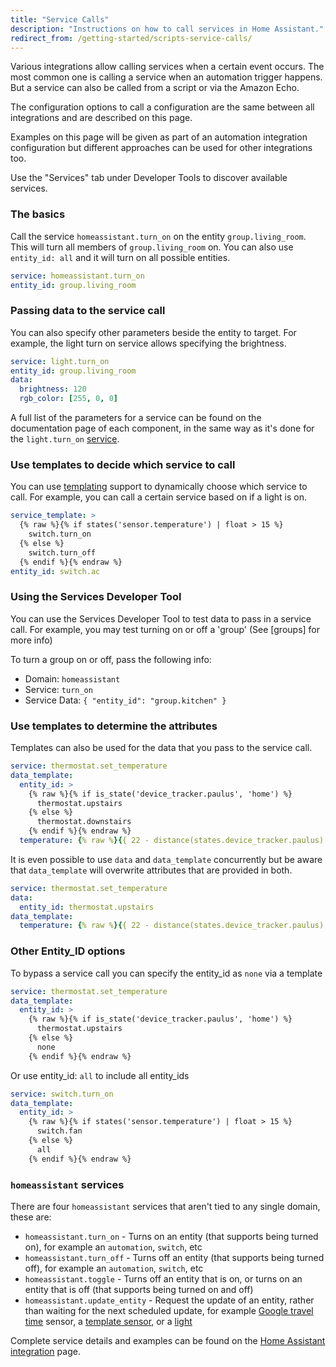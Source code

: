 ```yaml
---
title: "Service Calls"
description: "Instructions on how to call services in Home Assistant."
redirect_from: /getting-started/scripts-service-calls/
---
```


Various integrations allow calling services when a certain event occurs. The most common one is calling a service when an automation trigger happens. But a service can also be called from a script or via the Amazon Echo.

The configuration options to call a configuration are the same between all integrations and are described on this page.

Examples on this page will be given as part of an automation integration configuration but different approaches can be used for other integrations too.

<div class='note'>
Use the "Services" tab under Developer Tools to discover available services.
</div>

### The basics

Call the service `homeassistant.turn_on` on the entity `group.living_room`. This will turn all members of `group.living_room` on. You can also use `entity_id: all` and it will turn on all possible entities.

```yaml
service: homeassistant.turn_on
entity_id: group.living_room
```

### Passing data to the service call

You can also specify other parameters beside the entity to target. For example, the light turn on service allows specifying the brightness.

```yaml
service: light.turn_on
entity_id: group.living_room
data:
  brightness: 120
  rgb_color: [255, 0, 0]
```

A full list of the parameters for a service can be found on the documentation page of each component, in the same way as it's done for the `light.turn_on` [service](/integrations/light/#service-lightturn_on).

### Use templates to decide which service to call

You can use [templating] support to dynamically choose which service to call. For example, you can call a certain service based on if a light is on.

```yaml
service_template: >
  {% raw %}{% if states('sensor.temperature') | float > 15 %}
    switch.turn_on
  {% else %}
    switch.turn_off
  {% endif %}{% endraw %}
entity_id: switch.ac
```

### Using the Services Developer Tool

You can use the Services Developer Tool to test data to pass in a service call.
For example, you may test turning on or off a 'group' (See [groups] for more info)

To turn a group on or off, pass the following info:
- Domain: `homeassistant`
- Service: `turn_on`
- Service Data: `{ "entity_id": "group.kitchen" }`

### Use templates to determine the attributes

Templates can also be used for the data that you pass to the service call.

```yaml
service: thermostat.set_temperature
data_template:
  entity_id: >
    {% raw %}{% if is_state('device_tracker.paulus', 'home') %}
      thermostat.upstairs
    {% else %}
      thermostat.downstairs
    {% endif %}{% endraw %}
  temperature: {% raw %}{{ 22 - distance(states.device_tracker.paulus) }}{% endraw %}
```

It is even possible to use `data` and `data_template` concurrently but be aware that `data_template` will overwrite attributes that are provided in both.

```yaml
service: thermostat.set_temperature
data:
  entity_id: thermostat.upstairs
data_template:
  temperature: {% raw %}{{ 22 - distance(states.device_tracker.paulus) }}{% endraw %}
```

### Other Entity_ID options

To bypass a service call you can specify the entity_id as `none` via a template

```yaml
service: thermostat.set_temperature
data_template:
  entity_id: >
    {% raw %}{% if is_state('device_tracker.paulus', 'home') %}
      thermostat.upstairs
    {% else %}
      none
    {% endif %}{% endraw %}
```

Or use entity_id: `all` to include all entity_ids

```yaml
service: switch.turn_on
data_template:
  entity_id: >
    {% raw %}{% if states('sensor.temperature') | float > 15 %}
      switch.fan
    {% else %}
      all
    {% endif %}{% endraw %}
```

### `homeassistant` services

There are four `homeassistant` services that aren't tied to any single domain, these are:

* `homeassistant.turn_on` - Turns on an entity (that supports being turned on), for example an `automation`, `switch`, etc
* `homeassistant.turn_off` - Turns off an entity (that supports being turned off), for example an `automation`, `switch`, etc
* `homeassistant.toggle` - Turns off an entity that is on, or turns on an entity that is off (that supports being turned on and off)
* `homeassistant.update_entity` - Request the update of an entity, rather than waiting for the next scheduled update, for example [Google travel time] sensor, a [template sensor], or a [light]

Complete service details and examples can be found on the [Home Assistant integration][homeassistant-integration-services] page.

[templating]: /topics/templating/
[google travel time]: /integrations/google_travel_time/
[template sensor]: /integrations/template/
[light]: /integrations/light/
[homeassistant-integration-services]: /integrations/homeassistant#services
